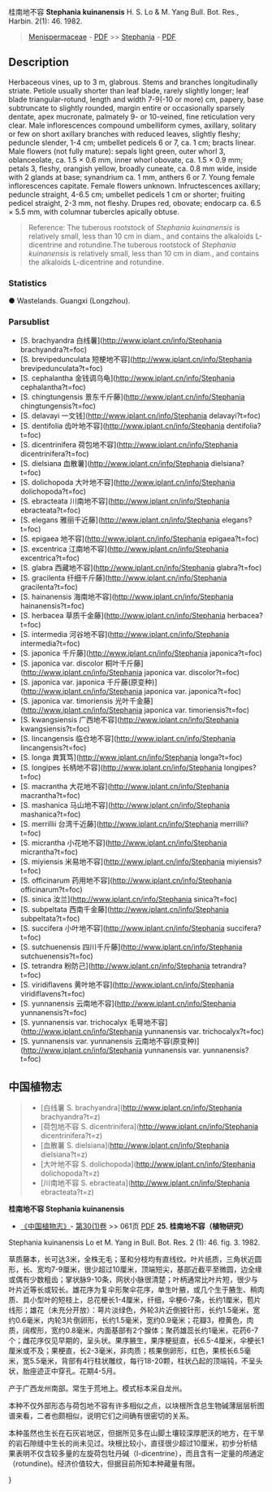 桂南地不容 **Stephania kuinanensis** H. S. Lo & M. Yang Bull. Bot. Res., Harbin. 2(1): 46. 1982.

> [Menispermaceae](http://www.iplant.cn/info/Menispermaceae?t=foc) - [PDF](http://www.iplant.cn/foc/pdf/Menispermaceae.pdf) >> [Stephania](http://www.iplant.cn/info/Stephania?t=foc) - [PDF](http://www.iplant.cn/foc/pdf/Stephania.pdf)
## Description

Herbaceous vines, up to 3 m, glabrous. Stems and branches longitudinally striate. Petiole usually shorter than leaf blade, rarely slightly longer; leaf blade triangular-rotund, length and width 7-9(-10 or more) cm, papery, base subtruncate to slightly rounded, margin entire or occasionally sparsely dentate, apex mucronate, palmately 9- or 10-veined, fine reticulation very clear. Male inflorescences compound umbelliform cymes, axillary, solitary or few on short axillary branches with reduced leaves, slightly fleshy; peduncle slender, 1-4 cm; umbellet pedicels 6 or 7, ca. 1 cm; bracts linear. Male flowers (not fully mature): sepals light green, outer whorl 3, oblanceolate, ca. 1.5 × 0.6 mm, inner whorl obovate, ca. 1.5 × 0.9 mm; petals 3, fleshy, orangish yellow, broadly cuneate, ca. 0.8 mm wide, inside with 2 glands at base; synandrium ca. 1 mm, anthers 6 or 7. Young female inflorescences capitate. Female flowers unknown. Infructescences axillary; peduncle straight, 4-6.5 cm; umbellet pedicels 1 cm or shorter; fruiting pedicel straight, 2-3 mm, not fleshy. Drupes red, obovate; endocarp ca. 6.5 × 5.5 mm, with columnar tubercles apically obtuse.


> Reference: 
> The tuberous rootstock of *Stephania kuinanensis* is relatively small, less than 10 cm in diam., and contains the alkaloids L-dicentrine and rotundine.The tuberous rootstock of *Stephania kuinanensis* is relatively small, less than 10 cm in diam., and contains the alkaloids L-dicentrine and rotundine.

### Statistics
● Wastelands. Guangxi (Longzhou).


### Parsublist

* [S.  brachyandra  白线薯](http://www.iplant.cn/info/Stephania brachyandra?t=foc)
* [S.  brevipedunculata  短梗地不容](http://www.iplant.cn/info/Stephania brevipedunculata?t=foc)
* [S.  cephalantha  金钱调乌龟](http://www.iplant.cn/info/Stephania cephalantha?t=foc)
* [S.  chingtungensis  景东千斤藤](http://www.iplant.cn/info/Stephania chingtungensis?t=foc)
* [S.  delavayi  一文钱](http://www.iplant.cn/info/Stephania delavayi?t=foc)
* [S.  dentifolia  齿叶地不容](http://www.iplant.cn/info/Stephania dentifolia?t=foc)
* [S.  dicentrinifera  荷包地不容](http://www.iplant.cn/info/Stephania dicentrinifera?t=foc)
* [S.  dielsiana  血散薯](http://www.iplant.cn/info/Stephania dielsiana?t=foc)
* [S.  dolichopoda  大叶地不容](http://www.iplant.cn/info/Stephania dolichopoda?t=foc)
* [S.  ebracteata  川南地不容](http://www.iplant.cn/info/Stephania ebracteata?t=foc)
* [S.  elegans  雅丽千近藤](http://www.iplant.cn/info/Stephania elegans?t=foc)
* [S.  epigaea  地不容](http://www.iplant.cn/info/Stephania epigaea?t=foc)
* [S.  excentrica  江南地不容](http://www.iplant.cn/info/Stephania excentrica?t=foc)
* [S.  glabra  西藏地不容](http://www.iplant.cn/info/Stephania glabra?t=foc)
* [S.  gracilenta  纤细千斤藤](http://www.iplant.cn/info/Stephania gracilenta?t=foc)
* [S.  hainanensis  海南地不容](http://www.iplant.cn/info/Stephania hainanensis?t=foc)
* [S.  herbacea  草质千金藤](http://www.iplant.cn/info/Stephania herbacea?t=foc)
* [S.  intermedia  河谷地不容](http://www.iplant.cn/info/Stephania intermedia?t=foc)
* [S.  japonica  千斤藤](http://www.iplant.cn/info/Stephania japonica?t=foc)
* [S.  japonica var. discolor  桐叶千斤藤](http://www.iplant.cn/info/Stephania japonica var. discolor?t=foc)
* [S.  japonica var. japonica  千斤藤(原变种)](http://www.iplant.cn/info/Stephania japonica var. japonica?t=foc)
* [S.  japonica var. timoriensis  光叶千金藤](http://www.iplant.cn/info/Stephania japonica var. timoriensis?t=foc)
* [S.  kwangsiensis  广西地不容](http://www.iplant.cn/info/Stephania kwangsiensis?t=foc)
* [S.  lincangensis  临仓地不容](http://www.iplant.cn/info/Stephania lincangensis?t=foc)
* [S.  longa  粪箕笃](http://www.iplant.cn/info/Stephania longa?t=foc)
* [S.  longipes  长柄地不容](http://www.iplant.cn/info/Stephania longipes?t=foc)
* [S.  macrantha  大花地不容](http://www.iplant.cn/info/Stephania macrantha?t=foc)
* [S.  mashanica  马山地不容](http://www.iplant.cn/info/Stephania mashanica?t=foc)
* [S.  merrillii  台湾千近藤](http://www.iplant.cn/info/Stephania merrillii?t=foc)
* [S.  micrantha  小花地不容](http://www.iplant.cn/info/Stephania micrantha?t=foc)
* [S.  miyiensis  米易地不容](http://www.iplant.cn/info/Stephania miyiensis?t=foc)
* [S.  officinarum  药用地不容](http://www.iplant.cn/info/Stephania officinarum?t=foc)
* [S.  sinica  汝兰](http://www.iplant.cn/info/Stephania sinica?t=foc)
* [S.  subpeltata  西南千金藤](http://www.iplant.cn/info/Stephania subpeltata?t=foc)
* [S.  succifera  小叶地不容](http://www.iplant.cn/info/Stephania succifera?t=foc)
* [S.  sutchuenensis  四川千斤藤](http://www.iplant.cn/info/Stephania sutchuenensis?t=foc)
* [S.  tetrandra  粉防己](http://www.iplant.cn/info/Stephania tetrandra?t=foc)
* [S.  viridiflavens  黄叶地不容](http://www.iplant.cn/info/Stephania viridiflavens?t=foc)
* [S.  yunnanensis  云南地不容](http://www.iplant.cn/info/Stephania yunnanensis?t=foc)
* [S.  yunnanensis var. trichocalyx  毛萼地不容](http://www.iplant.cn/info/Stephania yunnanensis var. trichocalyx?t=foc)
* [S.  yunnanensis var. yunnanensis  云南地不容(原变种)](http://www.iplant.cn/info/Stephania yunnanensis var. yunnanensis?t=foc)


## 中国植物志

> * [白线薯  S.  brachyandra](http://www.iplant.cn/info/Stephania brachyandra?t=z)
> * [荷包地不容  S.  dicentrinifera](http://www.iplant.cn/info/Stephania dicentrinifera?t=z)
> * [血散薯  S.  dielsiana](http://www.iplant.cn/info/Stephania dielsiana?t=z)
> * [大叶地不容  S.  dolichopoda](http://www.iplant.cn/info/Stephania dolichopoda?t=z)
> * [川南地不容  S.  ebracteata](http://www.iplant.cn/info/Stephania ebracteata?t=z)

**桂南地不容 Stephania kuinanensis**

* [《中国植物志》](http://www.iplant.cn/frps)- [第30(1)卷](http://www.iplant.cn/frps/vol/30(1)) >> 061页 [PDF](http://www.iplant.cn/frps/pdf/30(1)/061.PDF)
**25. 桂南地不容（植物研究）**

Stephania kuinanensis Lo et M. Yang in Bull. Bot. Res. 2 (1): 46. fig. 3. 1982.

草质藤本，长可达3米，全株无毛；茎和分枝均有直线纹。叶片纸质，三角状近圆形，长、宽均7-9厘米，很少超过10厘米，顶端短尖，基部近截平至微圆，边全缘或偶有少数粗齿；掌状脉9-10条，网状小脉很清楚；叶柄通常比叶片短，很少与叶片近等长或较长。雄花序为复伞形聚伞花序，单生叶腋，或几个生于腋生、稍肉质、具小型叶的短枝上，总花梗长1-4厘米，纤细，伞梗6-7条，长约1厘米，苞片线形；雄花（未充分开放）：萼片淡绿色，外轮3片近倒披针形，长约1.5毫米，宽约0.6毫米，内轮3片倒卵形，长约1.5毫米，宽约0.9毫米；花瓣3，橙黄色，肉质，阔楔形，宽约0.8毫米，内面基部有2个腺体；聚药雄蕊长约1毫米，花药6-7个；雌花序仅见早期的，呈头状。果序腋生，果序梗挺直，长6.5-4厘米，伞梗长1厘米或不及；果梗直，长2-3毫米，非肉质；核果倒卵形，红色，果核长6.5毫米，宽5.5毫米，背部有4行柱状雕纹，每行18-20颗，柱状凸起的顶端钝，不呈头状，胎座迹正中穿孔。花期4-5月。

产于广西龙州南部。常生于荒地上。模式标本采自龙州。

本种不仅外部形态与荷包地不容有许多相似之点，以块根所含总生物碱薄层层析图谱来看，二者也颇相似，说明它们之间确有很密切的关系。

本种虽然也生长在石灰岩地区，但据所见多在山脚土壤较深厚肥沃的地方，在干旱的岩石隙缝中生长的尚未见过。块根比较小，直径很少超过10厘米，初步分析结果表明不仅含较多量的左旋荷包牡丹碱（l-dicentrine），而且含有一定量的颅通定（rotundine)。经济价值较大，但据目前所知本种藏量有限。

}